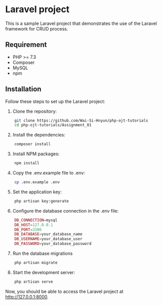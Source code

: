 # Laravel project

This is a sample Laravel project that demonstrates the use of the Laravel framework for CRUD process.

## Requirement

- PHP >= 7.3
- Composer
- MySQL
- npm

## Installation

Follow these steps to set up the Laravel project:

1. Clone the repository:

```bash
    git clone https://github.com/Wai-Si-Hnyun/php-ojt-tutorials
    cd php-ojt-tutorials/Assignment_01
```

2. Install the dependencies:

```bash
    composer install
```

3. Install NPM packages:

```bash
    npm install
```

4. Copy the .env.example file to .env:

```bash
    cp .env.example .env
```

5. Set the application key:

```bash
    php artisan key:generate
```

6. Configure the database connection in the .env file:

```php
    DB_CONNECTION=mysql
    DB_HOST=127.0.0.1
    DB_PORT=3306
    DB_DATABASE=your_database_name
    DB_USERNAME=your_database_user
    DB_PASSWORD=your_database_password
```

7. Run the database migrations

```bash
    php artisan migrate
```

8. Start the development server:

```bash
    php artisan serve
```

Now, you should be able to access the Laravel project at http://127.0.0.1:8000.

